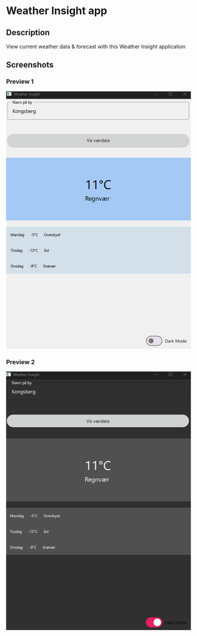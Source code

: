 # Weather Insight app
## Description
View current weather data & forecast with this Weather Insight application

## Screenshots
### Preview 1
![plot](./screenshot1.png)

### Preview 2
![plot](./screenshot2.png)
